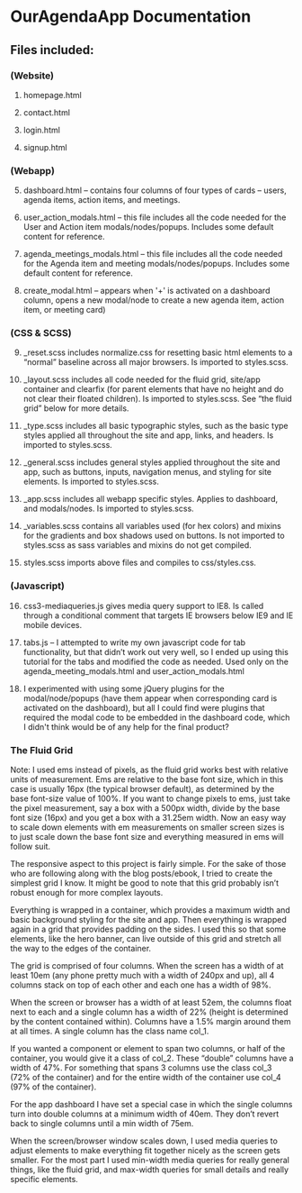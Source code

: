 # OurAgendaApp Documentation 

## Files included:


### (Website)

1. homepage.html

2. contact.html

3. login.html

4. signup.html


### (Webapp)

5. dashboard.html – contains four columns of four types of cards – users, agenda items, action items, and meetings. 

6. user_action_modals.html – this file includes all the code needed for the User and Action item modals/nodes/popups. Includes some default content for reference. 

7. agenda_meetings_modals.html – this file includes all the code needed for the Agenda item and meeting modals/nodes/popups. Includes some default content for reference. 

8. create_modal.html – appears when '+' is activated on a dashboard column, opens a new modal/node to create a new agenda item, action item, or meeting card)


### (CSS & SCSS)

9. _reset.scss includes normalize.css for resetting basic html elements to a “normal” baseline across all major browsers. Is imported to styles.scss.

10. _layout.scss includes all code needed for the fluid grid, site/app container and clearfix (for parent elements that have no height and do not clear their floated children). Is imported to styles.scss. See “the fluid grid” below for more details. 

11. _type.scss includes all basic typographic styles, such as the basic type styles applied all throughout the site and app, links, and headers. Is imported to styles.scss.

12. _general.scss includes general styles applied throughout the site and app, such as buttons, inputs, navigation menus, and styling for site elements. Is imported to styles.scss.

13. _app.scss includes all webapp specific styles. Applies to dashboard, and modals/nodes. Is imported to styles.scss.

14. _variables.scss contains all variables used (for hex colors) and mixins for the gradients and box shadows used on buttons. Is not imported to styles.scss as sass variables and mixins do not get compiled. 

15. styles.scss imports above files and compiles to css/styles.css. 


### (Javascript)

16. css3-mediaqueries.js gives media query support to IE8. Is called through a conditional comment that targets IE browsers below IE9 and IE mobile devices. 

17. tabs.js – I attempted to write my own javascript code for tab functionality, but that didn’t work out very well, so I ended up using this tutorial for the tabs and modified the code as needed. Used only on the agenda_meeting_modals.html and user_action_modals.html

18. I experimented with using some jQuery plugins for the modal/node/popups (have them appear when corresponding card is activated on the dashboard), but all I could find were plugins that required the modal code to be embedded in the dashboard code, which I didn't think would be of any help for the final product?


### The Fluid Grid

Note: I used ems instead of pixels, as the fluid grid works best with relative units of measurement. Ems are relative to the base font size, which in this case is usually 16px (the typical browser default), as determined by the base font-size value of 100%. If you want to change pixels to ems, just take the pixel measurement, say a box with a 500px width, divide by the base font size (16px) and you get a box with a 31.25em width. Now an easy way to scale down elements with em measurements on smaller screen sizes is to just scale down the base font size and everything measured in ems will follow suit.

The responsive aspect to this project is fairly simple. For the sake of those who are following along with the blog posts/ebook, I tried to create the simplest grid I know. It might be good to note that this grid probably isn’t robust enough for more complex layouts. 

Everything is wrapped in a container, which provides a maximum width and basic background styling for the site and app. Then everything is wrapped again in a grid that provides padding on the sides. I used this so that some elements, like the hero banner, can live outside of this grid and stretch all the way to the edges of the container. 

The grid is comprised of four columns. When the screen has a width of at least 10em (any phone pretty much with a width of 240px and up), all 4 columns stack on top of each other and each one has a width of 98%. 

When the screen or browser has a width of at least 52em, the columns float next to each and a single column has a width of 22% (height is determined by the content contained within). Columns have a 1.5% margin around them at all times. A single column has the class name col_1. 

If you wanted a component or element to span two columns, or half of the container, you would give it a class of col_2. These “double” columns have a width of 47%. For something that spans 3 columns use the class col_3 (72% of the container) and for the entire width of the container use col_4 (97% of the container). 

For the app dashboard I have set a special case in which the single columns turn into double columns at a minimum width of 40em. They don’t revert back to single columns until a min width of 75em.

When the screen/browser window scales down, I used media queries to adjust elements to make everything fit together nicely as the screen gets smaller. For the most part I used min-width media queries for really general things, like the fluid grid, and max-width queries for small details and really specific elements. 








